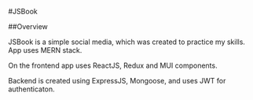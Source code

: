 #JSBook

##Overview

JSBook is a simple social media, which was created to practice my skills. App uses MERN stack.

On the frontend app uses ReactJS, Redux and MUI components.

Backend  is created using ExpressJS, Mongoose, and uses JWT for authenticaton.
